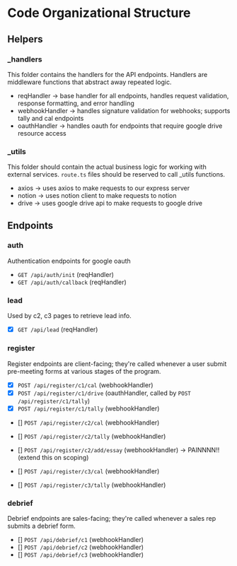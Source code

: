 # Code Organizational Structure

## Helpers

### \_handlers

This folder contains the handlers for the API endpoints. Handlers are middleware functions that abstract away repeated logic.

- reqHandler -> base handler for all endpoints, handles request validation, response formatting, and error handling
- webhookHandler -> handles signature validation for webhooks; supports tally and cal endpoints
- oauthHandler -> handles oauth for endpoints that require google drive resource access

### \_utils

This folder should contain the actual business logic for working with external services. `route.ts` files should be reserved to call \_utils functions.

- axios -> uses axios to make requests to our express server
- notion -> uses notion client to make requests to notion
- drive -> uses google drive api to make requests to google drive

## Endpoints

### auth

Authentication endpoints for google oauth

- `GET /api/auth/init` (reqHandler)
- `GET /api/auth/callback` (reqHandler)

### lead

Used by c2, c3 pages to retrieve lead info.

- [x] `GET /api/lead` (reqHandler)

### register

Register endpoints are client-facing; they're called whenever a user submit pre-meeting forms at various stages of the program.

- [x] `POST /api/register/c1/cal` (webhookHandler)
- [x] `POST /api/register/c1/drive` (oauthHandler, called by `POST /api/register/c1/tally`)
- [x] `POST /api/register/c1/tally` (webhookHandler)

- [] `POST /api/register/c2/cal` (webhookHandler)
- [] `POST /api/register/c2/tally` (webhookHandler)
- [] `POST /api/register/c2/add/essay` (webhookHandler) -> PAINNNN!! (extend this on scoping)

- [] `POST /api/register/c3/cal` (webhookHandler)
- [] `POST /api/register/c3/tally` (webhookHandler)

### debrief

Debrief endpoints are sales-facing; they're called whenever a sales rep submits a debrief form.

- [] `POST /api/debrief/c1` (webhookHandler)
- [] `POST /api/debrief/c2` (webhookHandler)
- [] `POST /api/debrief/c3` (webhookHandler)
